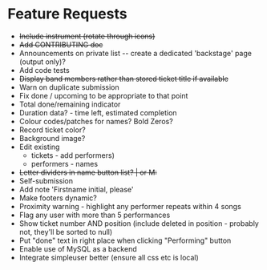 Feature Requests
================

* ~~Include instrument (rotate through icons)~~
* ~~Add CONTRIBUTING doc~~
* Announcements on private list -- create a dedicated 'backstage' page (output only)?
* Add code tests
* ~~Display band members rather than stored ticket title if available~~
* Warn on duplicate submission
* Fix done / upcoming to be appropriate to that point
* Total done/remaining indicator
* Duration data? - time left, estimated completion
* Colour codes/patches for names? Bold Zeros?
* Record ticket color?
* Background image?
* Edit existing
    * tickets - add performers)
    * performers - names
* ~~Letter dividers in name button list? | or M:~~
* Self-submission
* Add note 'Firstname initial, please'
* Make footers dynamic?
* Proximity warning - highlight any performer repeats within 4 songs
* Flag any user with more than 5 performances
* Show ticket number AND position (include deleted in position - probably not, they'll be sorted to null)
* Put "done" text in right place when clicking "Performing" button
* Enable use of MySQL as a backend
* Integrate simpleuser better (ensure all css etc is local)